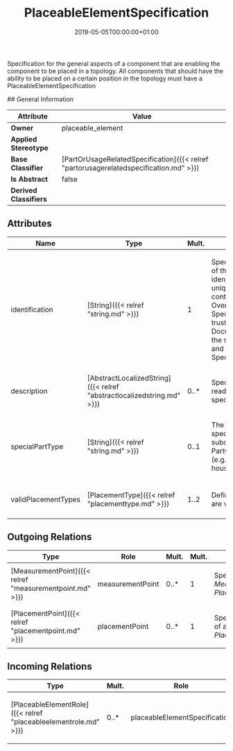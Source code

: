 ﻿---
title: PlaceableElementSpecification
toc: false
type: specs
date: "2019-05-05T00:00:00+01:00"
draft: false
menu_name: vec120

# Prev/next pager order (if `docs_section_pager` enabled in `params.toml`)
weight: 
---
<html>   <head>     </head>   <body>     <p> Specification for the general aspects of a component that are enabling the component to be placed in a topology. All components that should have the ability to be placed on a certain position in the topology must have a PlaceableElementSpecification      </p>    </body> </html> 
## General Information

| Attribute               | Value |
|-------------------------|-------|
| **Owner**               | placeable_element |
| **Applied Stereotype**  |   |
| **Base Classifier**     | [PartOrUsageRelatedSpecification]({{< relref "partorusagerelatedspecification.md" >}})<br/>  |
| **Is Abstract**         | false |
| **Derived Classifiers** |   |


## Attributes
|  Name  |  Type  |  Mult.  |  Description  |  Owning Classifier  |
|--------|--------|---------|---------------|--------------|
|identification | [String]({{< relref "string.md" >}}) | 1 | <html>   <head>     </head>   <body>     <p> Specifies a unique identification of the specification. The identification is guaranteed to be unique within the document containing the specification. Over all VEC-documents a Specification-instance can be trusted to be identical if the DocumentVersion-instance is the same (see DocumentVersion) and the identification of the Specification is the same.      </p>    </body> </html>  | [Specification]({{< relref "specification.md" >}}) |
|description | [AbstractLocalizedString]({{< relref "abstractlocalizedstring.md" >}}) | 0..* | <html>   <head>     </head>   <body>     <p> Specifies additional, human readable information about the specification.      </p>    </body> </html>  | [Specification]({{< relref "specification.md" >}}) |
|specialPartType | [String]({{< relref "string.md" >}}) | 0..1 | <html><body><p>The specialPartType allows the specification of subclassifications for a PartOrUsageRelatedSpecification (e.g. different types of connector housings).  </p></body></html> | [PartOrUsageRelatedSpecification]({{< relref "partorusagerelatedspecification.md" >}}) |
|validPlacementTypes | [PlacementType]({{< relref "placementtype.md" >}}) | 1..2 | <html>   <head>     </head>   <body>     <p> Defines the <i>PlacementTypes</i> that are valid for this element.      </p>    </body> </html>  | [PlaceableElementSpecification]({{< relref "placeableelementspecification.md" >}}) |

## Outgoing Relations
|    Type  |   Role   |   Mult.   |   Mult.   |   Description   |
|----------|----------|-----------|-----------|-----------------|
| [MeasurementPoint]({{< relref "measurementpoint.md" >}}) | measurementPoint | 0..* | 1 | <html>   <head>     </head>   <body>     <p> Specifies the <i>MeasurementPoints</i> of an <i>PlaceableElement</i>.       </p>    </body> </html>  |
| [PlacementPoint]({{< relref "placementpoint.md" >}}) | placementPoint | 0..* | 1 | <html>   <head>     </head>   <body>     <p> Specifies the <i>PlacementPoints</i> of an <i>PlaceableElementSpecification</i>.      </p>    </body> </html>  |
##  Incoming Relations
|    Type  |   Mult.  |   Role    |   Mult.   |   Description  |
|----------|----------|-----------|-----------|----------------|
| [PlaceableElementRole]({{< relref "placeableelementrole.md" >}}) | 0..* | placeableElementSpecification | 1 | <html>   <head>     </head>   <body>     <p> References the <i>PlaceableElementSpecification</i> that is instanced by this <i>PlaceableElementRole.</i>      </p>    </body> </html>  |

